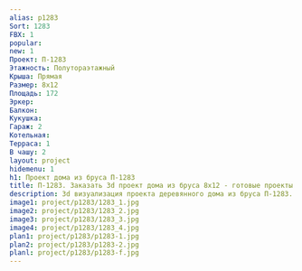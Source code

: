 ```yaml
---
alias: p1283
Sort: 1283
FBX: 1
popular: 
new: 1
Проект: П-1283
Этажность: Полутораэтажный
Крыша: Прямая
Размер: 8х12
Площадь: 172
Эркер: 
Балкон: 
Кукушка: 
Гараж: 2
Котельная: 
Терраса: 1
В чашу: 2
layout: project
hidemenu: 1
h1: Проект дома из бруса П-1283
title: П-1283. Заказать 3d проект дома из бруса 8х12 - готовые проекты
description: 3d визуализация проекта деревянного дома из бруса П-1283. Площадь 172 м2, размер 8х12. Вы можете внести любые изменения в проект.
image1: project/p1283/1283_1.jpg
image2: project/p1283/1283_2.jpg
image3: project/p1283/1283_3.jpg
image4: project/p1283/1283_4.jpg
plan1: project/p1283/p1283-1.jpg
plan2: project/p1283/p1283-2.jpg
planl: project/p1283/p1283-f.jpg
---
```

